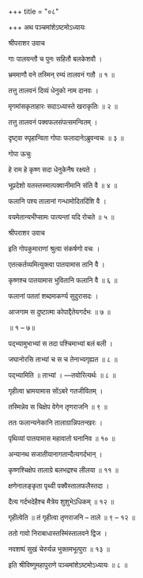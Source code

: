 +++
title = "०८"

+++
अथ पञ्चमांशेऽष्टमोऽध्यायः

श्रीपराशर उवाच

गाः पालयन्तौ च पुनः सहितौ बलकेशवौ ।

भ्रममाणौ वने तस्मिन् रम्यं तालवनं गतौ ॥ १ ॥

तत्तु तालवनं दिव्यं धेनुको नाम दानवः ।

मृगमांसकृताहारः सदाऽध्यास्ते खराकृतिः ॥ २ ॥

तत्तु तालवनं पक्वफलसंपत्समन्वितम् ।

दृष्ट्वा स्पृहान्विता गोपाः फलादानेऽब्रुवन्वचः ॥ ३ ॥

गोपा ऊचुः

हे राम हे कृष्ण सदा धेनुकेनैष रक्ष्यते ।

भूप्रदेशो यतस्तस्मात्पक्वानीमानि संति वै ॥ ४ ॥

फलानि पश्य तालानां गन्धामोदितदिंशि वै ।

वयमेतान्यभीप्सामः पात्यन्तां यदि रोचते ॥ ५ ॥

श्रीपराशर उवाच

इति गोपकुमाराणां श्रुत्वा संकर्षणो वचः ।

एतत्कर्तव्यमित्युक्त्वा पातयामास तानि वै ।

कृष्णश्च पातयामास भुवितानि फलानि वै ॥ ६ ॥

फलानां पततां शब्दमाकर्ण्य सुदुरासदः ।

आजगाम स दुष्टात्मा कोपाद्दैतेयगर्दभः ॥ ७ ॥

॥ १ – ७॥

पद्भ्यामुभाभ्यां स तदा पश्चिमाभ्यां बलं बली ।

जघानोरसि ताभ्यां च स च तेनाभ्यगृह्यत ॥ ८ ॥

पद्भ्यामिति ॥ ताभ्यां । —तयोरित्यर्थः ॥ ८ ॥

गृहीत्वा भ्रामयामास सोंऽबरे गतजीवितम् ।

तस्मिन्नेव स चिक्षेप वेगेन तृणराजनि ॥ ९ ॥

ततः फलान्यनेकानि तालाग्रान्निपतन्खरः ।

पृथिव्यां पातयामास महावातो घनानिव ॥ १० ॥

अन्यानथ सजातीयानागतान्दैत्यगर्दभान् ।

कृष्णश्चिक्षेप तालाग्रे बलभद्रश्च लीलया ॥ ११ ॥

क्षणेनालङ्कृता पृथ्वी पक्वैस्तालफलैस्तदा ।

दैत्य गर्दभदेहैश्च मैत्रेय शुशुभेऽधिकम् ॥ १२ ॥

गृहीत्वेति ॥ तं गृहीत्वा तृणराजनि – ताले ॥ ९ – १२ ॥

ततो गावो निराबाधास्तस्मिंस्तालवने द्विज ।

नवशष्पं सुखं चेरुर्यन्न भुक्तमभूत्पुरा ॥ १३ ॥

इति श्रीविष्णुमहापुराणे पञ्चमांशेऽष्टमोऽध्यायः ॥ ८ ॥
